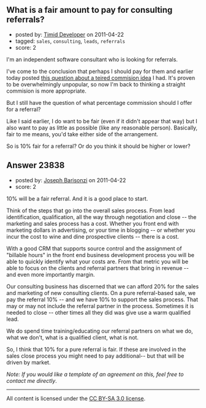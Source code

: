 ## What is a fair amount to pay for consulting referrals?

- posted by: [Timid Developer](https://stackexchange.com/users/-1/9877-timid-developer) on 2011-04-22
- tagged: `sales`, `consulting`, `leads`, `referrals`
- score: 2

I'm an independent software consultant who is looking for referrals.

I've come to the conclusion that perhaps I should pay for them and earlier today posted [this question about a teired commision idea][1] I had.  It's proven to be overwhelmingly unpopular, so now I'm back to thinking a straight commision is more appropriate.

But I still have the question of what percentage commission should I offer for a referral?

Like I said earlier, I do want to be fair (even if it didn't appear that way) but I also want to pay as little as possible (like any reasonable person).  Basically, fair to me means, you'd take either side of the arrangement.

So is 10% fair for a referral?  Or do you think it should be higher or lower?

  [1]: http://answers.onstartups.com/questions/23796/is-this-teired-commission-schedule-for-referrals-fair


## Answer 23838

- posted by: [Joseph Barisonzi](https://stackexchange.com/users/-1/8791-joseph-barisonzi) on 2011-04-22
- score: 2

10% will be a fair referral. And it is a good place to start.

Think of the steps that go into the overall sales process. From lead identification, qualification, all the way through negotiation and close -- the marketing and sales process has a cost. Whether you front end with marketing dollars in advertising, or your time in blogging -- or whether you incur the cost to wine and dine prospective clients -- there is a cost. 

With a good CRM that supports source control and the assignment of "billable hours" in the front end business development process you will be able to quickly identify what your costs are. From that metric  you will be able to focus on the clients and referral partners that bring in revenue -- and even more importantly margin.

Our consulting business has discerned that we can afford 20% for the sales and marketing of new consulting clients. On a pure referral-based sale, we pay the referral 10% -- and we have 10% to support the sales process. That may or may not include the referral partner in the process. Sometimes it is needed to close -- other times all they did was give use a warm qualified lead. 

We do spend time training/educating our referral partners on what we do, what we don't, what is a qualified client, what is not. 

So, I think that 10% for a pure referral is fair. If these are involved in the sales close process you might need to pay additional-- but that will be driven by market. 

*Note: If you would like a template of an agreement on this, feel free to contact me directly*.   



---

All content is licensed under the [CC BY-SA 3.0 license](https://creativecommons.org/licenses/by-sa/3.0/).

